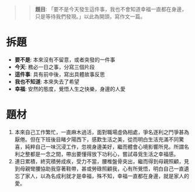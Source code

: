 > > **題目**:
> 「要不是今天發生這件事，我也不會知道幸福一直都在身邊，只是等待我們發現。」以此為開頭，寫作文一篇。

# 拆題
- **要不是**: 本來沒有不留意，或者突發的一件事
- **今天**: 務必一日之事，分寫三個片段
- **這件事**: 具有前中後，寫出具體故事反思
- **我也不知道**: 本來失去了希望
- **幸福**: 安然的態度，覺悟人生之快樂，身邊的人愛

# 題材
1. 本來自己工作繁忙，一直麻木過活，面對職場虛偽相處，爭名逐利之鬥爭甚為厭倦。但在下班後目睹夕陽西下，感歎生活之美，從而明白生活充滿不同驚喜，純粹自己一味沉浸工作，忽視身邊美好，繼而體會心境影響所見。所謂名利之整都是一念之間，帶出要懂得放下功利心，嘗試尋覓生活之幸福感。
2. 連日累積，終究積勞成疾，受力不當，腰椎盤骨突出，繼而得到母親照顧，見到母親彎腰協助我穿著鞋帶，甚或勞碌照顧我，心有所覺悟，明白自己一直遺忘了家人，以為名成利就才是幸福，殊不知，幸福一直都在身邊，就是家人的愛。
